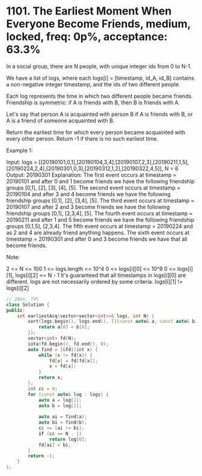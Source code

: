 # 1101. The Earliest Moment When Everyone Become Friends, medium, locked, freq: 0p%, acceptance: 63.3%

In a social group, there are N people, with unique integer ids from 0 to N-1.

We have a list of logs, where each logs[i] = [timestamp, id_A, id_B] contains a non-negative integer timestamp, and the ids of two different people.

Each log represents the time in which two different people became friends.  Friendship is symmetric: if A is friends with B, then B is friends with A.

Let's say that person A is acquainted with person B if A is friends with B, or A is a friend of someone acquainted with B.

Return the earliest time for which every person became acquainted with every other person. Return -1 if there is no such earliest time.

 

Example 1:

Input: logs = [[20190101,0,1],[20190104,3,4],[20190107,2,3],[20190211,1,5],[20190224,2,4],[20190301,0,3],[20190312,1,2],[20190322,4,5]], N = 6
Output: 20190301
Explanation: 
The first event occurs at timestamp = 20190101 and after 0 and 1 become friends we have the following friendship groups [0,1], [2], [3], [4], [5].
The second event occurs at timestamp = 20190104 and after 3 and 4 become friends we have the following friendship groups [0,1], [2], [3,4], [5].
The third event occurs at timestamp = 20190107 and after 2 and 3 become friends we have the following friendship groups [0,1], [2,3,4], [5].
The fourth event occurs at timestamp = 20190211 and after 1 and 5 become friends we have the following friendship groups [0,1,5], [2,3,4].
The fifth event occurs at timestamp = 20190224 and as 2 and 4 are already friend anything happens.
The sixth event occurs at timestamp = 20190301 and after 0 and 3 become friends we have that all become friends.
 

Note:

2 <= N <= 100
1 <= logs.length <= 10^4
0 <= logs[i][0] <= 10^9
0 <= logs[i][1], logs[i][2] <= N - 1
It's guaranteed that all timestamps in logs[i][0] are different.
logs are not necessarily ordered by some criteria.
logs[i][1] != logs[i][2]
```c++
// 28ms, 74%
class Solution {
public:
    int earliestAcq(vector<vector<int>>& logs, int N) {
        sort(logs.begin(), logs.end(), [](const auto& a, const auto& b) {
            return a[0] < b[0];
        });
        vector<int> fd(N);
        iota(fd.begin(), fd.end(), 0);
        auto find = [&fd](int x) {
            while (x != fd[x]) {
                fd[x] = fd[fd[x]];
                x = fd[x];
            }
            return x;
        };
        int cc = 0;
        for (const auto& log : logs) {
            auto a = log[1];
            auto b = log[2];
            
            auto ai = find(a);
            auto bi = find(b);
            cc += (ai != bi);
            if (cc == N - 1)
                return log[0];
            fd[ai] = bi;
        }
        return -1;
    }
};
```
